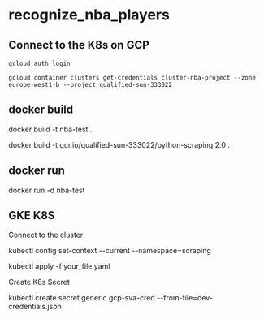 # recognize_nba_players

## Connect to the K8s on GCP

```
gcloud auth login

gcloud container clusters get-credentials cluster-nba-project --zone europe-west1-b --project qualified-sun-333022

```

## docker build

docker build -t nba-test .

docker build -t gcr.io/qualified-sun-333022/python-scraping:2.0 .

## docker run

docker run -d nba-test

## GKE K8S

Connect to the cluster

kubectl config set-context --current --namespace=scraping

kubectl apply -f your_file.yaml

Create K8s Secret

kubectl create secret generic gcp-sva-cred --from-file=dev-credentials.json